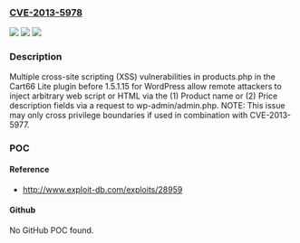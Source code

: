 ### [CVE-2013-5978](https://cve.mitre.org/cgi-bin/cvename.cgi?name=CVE-2013-5978)
![](https://img.shields.io/static/v1?label=Product&message=n%2Fa&color=blue)
![](https://img.shields.io/static/v1?label=Version&message=n%2Fa&color=blue)
![](https://img.shields.io/static/v1?label=Vulnerability&message=n%2Fa&color=brighgreen)

### Description

Multiple cross-site scripting (XSS) vulnerabilities in products.php in the Cart66 Lite plugin before 1.5.1.15 for WordPress allow remote attackers to inject arbitrary web script or HTML via the (1) Product name or (2) Price description fields via a request to wp-admin/admin.php. NOTE: This issue may only cross privilege boundaries if used in combination with CVE-2013-5977.

### POC

#### Reference
- http://www.exploit-db.com/exploits/28959

#### Github
No GitHub POC found.

